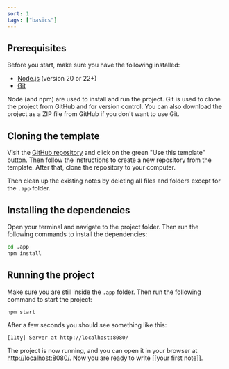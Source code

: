 ```yaml
---
sort: 1
tags: ["basics"]
---
```


## Prerequisites

Before you start, make sure you have the following installed:

- [Node.js](https://nodejs.org/en/) (version 20 or 22+)
- [Git](https://git-scm.com/)

Node (and npm) are used to install and run the project. Git is used to clone the project from GitHub and for version control. You can also download the project as a ZIP file from GitHub if you don't want to use Git.

## Cloning the template

Visit the [GitHub repository](https://github.com/rothsandro/eleventy-notes) and click on the green "Use this template" button. Then follow the instructions to create a new repository from the template. After that, clone the repository to your computer.

Then clean up the existing notes by deleting all files and folders except for the `.app` folder.

## Installing the dependencies

Open your terminal and navigate to the project folder. Then run the following commands to install the dependencies:

```bash
cd .app
npm install
```

## Running the project

Make sure you are still inside the `.app` folder. Then run the following command to start the project:

```bash
npm start
```

After a few seconds you should see something like this:

```
[11ty] Server at http://localhost:8080/
```

The project is now running, and you can open it in your browser at [http://localhost:8080/](http://localhost:8080/). Now you are ready to write [[your first note]].
